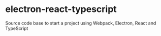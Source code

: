 # electron-react-typescript
Source code base to start a project using Webpack, Electron, React and TypeScript
